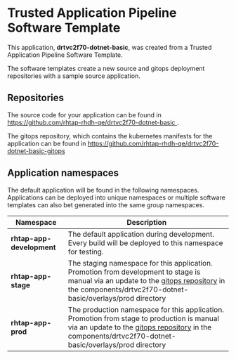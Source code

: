 # Trusted Application Pipeline Software Template

This application, **drtvc2f70-dotnet-basic**, was created from a Trusted Application Pipeline Software Template.

The software templates create a new source and gitops deployment repositories with a sample source application. 

## Repositories

The source code for your application can be found in [https://github.com/rhtap-rhdh-qe/drtvc2f70-dotnet-basic ](https://github.com/rhtap-rhdh-qe/drtvc2f70-dotnet-basic ).
 
The gitops repository, which contains the kubernetes manifests for the application can be found in 
[https://github.com/rhtap-rhdh-qe/drtvc2f70-dotnet-basic-gitops ](https://github.com/rhtap-rhdh-qe/drtvc2f70-dotnet-basic-gitops ) 

## Application namespaces 

The default application will be found in the following namespaces. Applications can be deployed into unique namespaces or multiple software templates can also bet generated into the same group namespaces.  

|  Namespace   |  Description   |  
| -------- | -------- |   
| **rhtap-app-development** | The default application during development. Every build will be deployed to this namespace for testing. | 
| **rhtap-app-stage** | The staging namespace for this application. Promotion from development to stage is manual via an update to the [gitops repository](https://github.com/rhtap-rhdh-qe/drtvc2f70-dotnet-basic-gitops ) in the components/drtvc2f70-dotnet-basic/overlays/prod directory |  
| **rhtap-app-prod** | The production namespace for this application. Promotion from stage to production is manual via an update to the [gitops repository](https://github.com/rhtap-rhdh-qe/drtvc2f70-dotnet-basic-gitops ) in the components/drtvc2f70-dotnet-basic/overlays/prod directory | 